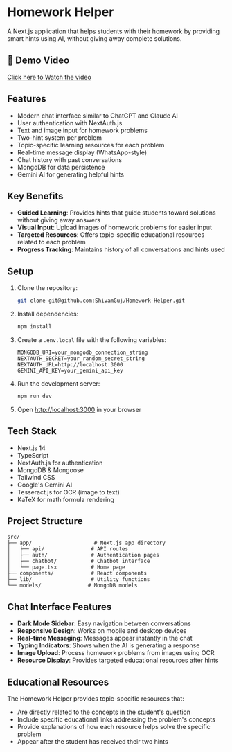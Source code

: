 # Homework Helper

A Next.js application that helps students with their homework by providing smart hints using AI, without giving away complete solutions.

## 🎥 Demo Video
[Click here to Watch the video](https://drive.google.com/file/d/1a-aRs3x8hBBg4YHiuW-VrFCZ9s4D6HPG/view?usp=sharing)

## Features

- Modern chat interface similar to ChatGPT and Claude AI
- User authentication with NextAuth.js
- Text and image input for homework problems
- Two-hint system per problem
- Topic-specific learning resources for each problem
- Real-time message display (WhatsApp-style)
- Chat history with past conversations
- MongoDB for data persistence
- Gemini AI for generating helpful hints

## Key Benefits

- **Guided Learning**: Provides hints that guide students toward solutions without giving away answers
- **Visual Input**: Upload images of homework problems for easier input
- **Targeted Resources**: Offers topic-specific educational resources related to each problem
- **Progress Tracking**: Maintains history of all conversations and hints used

## Setup

1. Clone the repository:
   ```bash
   git clone git@github.com:ShivamGuj/Homework-Helper.git
   ```
2. Install dependencies:
   ```bash
   npm install
   ```

3. Create a `.env.local` file with the following variables:
   ```
   MONGODB_URI=your_mongodb_connection_string
   NEXTAUTH_SECRET=your_random_secret_string
   NEXTAUTH_URL=http://localhost:3000
   GEMINI_API_KEY=your_gemini_api_key
   ```

4. Run the development server:
   ```bash
   npm run dev
   ```

5. Open [http://localhost:3000](http://localhost:3000) in your browser

## Tech Stack

- Next.js 14
- TypeScript
- NextAuth.js for authentication
- MongoDB & Mongoose
- Tailwind CSS
- Google's Gemini AI
- Tesseract.js for OCR (image to text)
- KaTeX for math formula rendering

## Project Structure

```
src/
├── app/                    # Next.js app directory
│   ├── api/               # API routes
│   ├── auth/              # Authentication pages
│   ├── chatbot/           # Chatbot interface
│   └── page.tsx           # Home page
├── components/            # React components
├── lib/                   # Utility functions
└── models/               # MongoDB models
```

## Chat Interface Features

- **Dark Mode Sidebar**: Easy navigation between conversations
- **Responsive Design**: Works on mobile and desktop devices
- **Real-time Messaging**: Messages appear instantly in the chat
- **Typing Indicators**: Shows when the AI is generating a response
- **Image Upload**: Process homework problems from images using OCR
- **Resource Display**: Provides targeted educational resources after hints

## Educational Resources

The Homework Helper provides topic-specific resources that:
- Are directly related to the concepts in the student's question
- Include specific educational links addressing the problem's concepts
- Provide explanations of how each resource helps solve the specific problem
- Appear after the student has received their two hints


